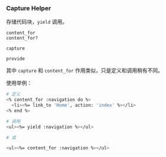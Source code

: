### Capture Helper

存储代码块，`yield` 调用。

```
content_for
content_for?

capture

provide
```

其中 `capture` 和 `content_for` 作用类似，只是定义和调用稍有不同。

使用举例：

```sh
# 定义
<% content_for :navigation do %>
  <li><%= link_to 'Home', action: 'index' %></li>
<% end %>

# 调用
<ul><%= yield :navigation %></ul>

# 或

<ul><%= content_for :navigation %></ul>
```
